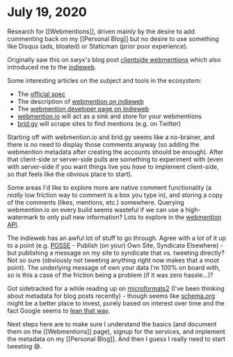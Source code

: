 # July 19, 2020

Research for [[Webmentions]], driven mainly by the desire to add commenting back on my [[Personal Blog]] but no desire to use something like Disqus (ads, bloated) or Staticman (prior poor experience).

Originally saw this on swyx's blog post [clientside webmentions] which also introduced me to the [indieweb].

Some interesting articles on the subject and tools in the ecosystem:

- The [official spec]
- The description of [webmention on indieweb]
- The [webmention developer page on indieweb]
- [webmention.io] will act as a sink and store for your webmentions
- [brid.gy] will scrape sites to find mentions (e.g. on Twitter)

Starting off with webmention.io and brid.gy seems like a no-brainer, and there is no need to display those comments anyway (so adding the webmention metadata after creating the accounts should be enough). After that client-side or server-side pulls are something to experiment with (even with server-side if you want things live you _have_ to implement client-side, so that feels like the obvious place to start).

Some areas I'd like to explore more are native comment functionality (a _really_ low friction way to comment is a box you type in), and storing a copy of the comments (likes, mentions, etc.) somewhere. Querying webmention.io on every build seems wasteful if we can use a high-watermark to only pull new information? Lots to explore in the [webmention API].

The indieweb has an awful lot of stuff to go through. Agree with a lot of it up to a point (e.g. [POSSE] - Publish (on your) Own Site, Syndicate Elsewhere) - but publishing a message on my site to syndicate that vs. tweeting directly? Not so sure (obviously not tweeting anything right now makes that a moot point). The underlying message of own your data I'm 100% on board with, so is this a case of the friction being a problem (if it was zero hassle...)?

Got sidetracked for a while reading up on [microformats2] (I've been thinking about metadata for blog posts recently) - though seems like [schema.org] might be a better place to invest, purely based on interest over time and the fact Google seems to [lean that way][google structured data].

Next steps here are to make sure I understand the basics (and document them on the [[Webmentions]] page), signup for the services, and implement the metadata on my [[Personal Blog]]. And then I guess I really need to start tweeting :smile:.

[clientside webmentions]: https://www.swyx.io/writing/clientside-webmentions/
[indieweb]: https://indieweb.org/
[official spec]: https://www.w3.org/TR/2017/REC-webmention-20170112/
[webmention on indieweb]: https://indieweb.org/Webmention
[webmention developer page on indieweb]: https://indieweb.org/Webmention-developer
[webmention.io]: https://webmention.io/
[brid.gy]: https://brid.gy/
[posse]: https://indieweb.org/POSSE
[webmention api]: https://github.com/aaronpk/webmention.io#api
[microformats2]: http://microformats.org/wiki/microformats2
[schema.org]: https://schema.org/
[google structured data]: https://developers.google.com/search/docs/guides/intro-structured-data
